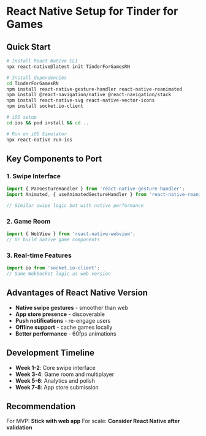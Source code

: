 # React Native Setup for Tinder for Games

## Quick Start

```bash
# Install React Native CLI
npx react-native@latest init TinderForGamesRN

# Install dependencies
cd TinderForGamesRN
npm install react-native-gesture-handler react-native-reanimated
npm install @react-navigation/native @react-navigation/stack
npm install react-native-svg react-native-vector-icons
npm install socket.io-client

# iOS setup
cd ios && pod install && cd ..

# Run on iOS Simulator
npx react-native run-ios
```

## Key Components to Port

### 1. Swipe Interface
```javascript
import { PanGestureHandler } from 'react-native-gesture-handler';
import Animated, { useAnimatedGestureHandler } from 'react-native-reanimated';

// Similar swipe logic but with native performance
```

### 2. Game Room
```javascript
import { WebView } from 'react-native-webview';
// Or build native game components
```

### 3. Real-time Features
```javascript
import io from 'socket.io-client';
// Same WebSocket logic as web version
```

## Advantages of React Native Version

- **Native swipe gestures** - smoother than web
- **App store presence** - discoverable
- **Push notifications** - re-engage users
- **Offline support** - cache games locally
- **Better performance** - 60fps animations

## Development Timeline

- **Week 1-2**: Core swipe interface
- **Week 3-4**: Game room and multiplayer
- **Week 5-6**: Analytics and polish
- **Week 7-8**: App store submission

## Recommendation

For MVP: **Stick with web app**
For scale: **Consider React Native after validation** 